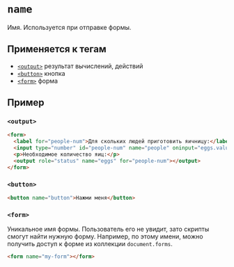 # `name`

Имя. Используется при отправке формы.

## Применяется к тегам

- [`<output>`](<../TAGS UI/output.md>) результат вычислений, действий
- [`<button>`](<../TAGS FORM/button.md>) кнопка
- [`<form>`](<../TAGS FORM/form.md>) форма

## Пример

### `<output>`

```html
<form>
  <label for="people-num">Для скольких людей приготовить яичницу:</label>
  <input type="number" id="people-num" name="people" oninput="eggs.value = (parseInt(people.value) * 2)" />
  <p>Необходимое количество яиц:</p>
  <output role="status" name="eggs" for="people-num"></output>
</form>
```

### `<button>`

```html
<button name="button">Нажми меня</button>
```

### `<form>`

Уникальное имя формы. Пользователь его не увидит, зато скрипты смогут найти нужную форму. Например, по этому имени, можно получить доступ к форме из коллекции `document.forms`.

```html
<form name="my-form"></form>
```
